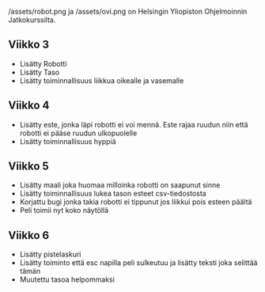 /assets/robot.png ja /assets/ovi.png on Helsingin Yliopiston Ohjelmoinnin Jatkokurssilta.
## Viikko 3

- Lisätty Robotti
- Lisätty Taso
- Lisätty toiminnallisuus liikkua oikealle ja vasemalle

## Viikko 4
- Lisätty este, jonka läpi robotti ei voi mennä. Este rajaa ruudun niin että robotti ei pääse ruudun ulkopuolelle
- Lisätty toiminnallisuus hyppiä

## Viikko 5
- Lisätty maali joka huomaa milloinka robotti on saapunut sinne
- Lisätty toiminnallisuus lukea tason esteet csv-tiedostosta
- Korjattu bugi jonka takia robotti ei tippunut jos liikkui pois esteen päältä
- Peli toimii nyt koko näytöllä

## Viikko 6
- Lisätty pistelaskuri
- Lisätty toiminto että esc napilla peli sulkeutuu ja lisätty teksti joka selittää tämän
- Muutettu tasoa helpommaksi
